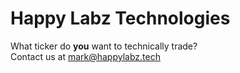 # Happy Labz Technologies

<p>
What ticker do <b>you</b> want to technically trade?
<br>
Contact us at <a href="mailto:mark@happylabz.tech?subject=Bring It!">mark@happylabz.tech</a>
</p>